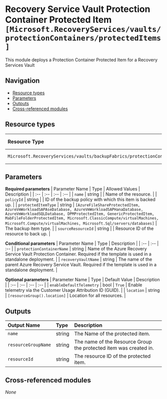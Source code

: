 # Recovery Service Vault Protection Container Protected Item `[Microsoft.RecoveryServices/vaults/protectionContainers/protectedItems]`

This module deploys a Protection Container Protected Item for a Recovery Services Vault

## Navigation

- [Resource types](#Resource-types)
- [Parameters](#Parameters)
- [Outputs](#Outputs)
- [Cross-referenced modules](#Cross-referenced-modules)

## Resource types

| Resource Type | API Version |
| :-- | :-- |
| `Microsoft.RecoveryServices/vaults/backupFabrics/protectionContainers/protectedItems` | [2022-02-01](https://docs.microsoft.com/en-us/azure/templates/Microsoft.RecoveryServices/2022-02-01/vaults/backupFabrics/protectionContainers/protectedItems) |

## Parameters

**Required parameters**
| Parameter Name | Type | Allowed Values | Description |
| :-- | :-- | :-- | :-- |
| `name` | string |  | Name of the resource. |
| `policyId` | string |  | ID of the backup policy with which this item is backed up. |
| `protectedItemType` | string | `[AzureFileShareProtectedItem, AzureVmWorkloadSAPAseDatabase, AzureVmWorkloadSAPHanaDatabase, AzureVmWorkloadSQLDatabase, DPMProtectedItem, GenericProtectedItem, MabFileFolderProtectedItem, Microsoft.ClassicCompute/virtualMachines, Microsoft.Compute/virtualMachines, Microsoft.Sql/servers/databases]` | The backup item type. |
| `sourceResourceId` | string |  | Resource ID of the resource to back up. |

**Conditional parameters**
| Parameter Name | Type | Description |
| :-- | :-- | :-- |
| `protectionContainerName` | string | Name of the Azure Recovery Service Vault Protection Container. Required if the template is used in a standalone deployment. |
| `recoveryVaultName` | string | The name of the parent Azure Recovery Service Vault. Required if the template is used in a standalone deployment. |

**Optional parameters**
| Parameter Name | Type | Default Value | Description |
| :-- | :-- | :-- | :-- |
| `enableDefaultTelemetry` | bool | `True` | Enable telemetry via the Customer Usage Attribution ID (GUID). |
| `location` | string | `[resourceGroup().location]` | Location for all resources. |


## Outputs

| Output Name | Type | Description |
| :-- | :-- | :-- |
| `name` | string | The Name of the protected item. |
| `resourceGroupName` | string | The name of the Resource Group the protected item was created in. |
| `resourceId` | string | The resource ID of the protected item. |

## Cross-referenced modules

_None_
